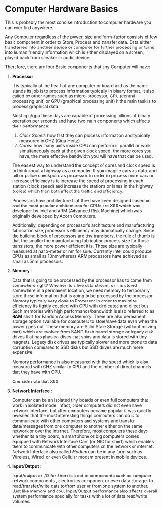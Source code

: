 [Path]: p "Frontend Developer,Backend Developer,Data Scientist"
[Topic]: t "CS"
[Cert]: c

# Computer Hardware Basics

This is probably the most concise introduction to computer hardware you can ever find anywhere.

Any Computer regardless of the power, size and form-factor consists of few basic component in order to Store, Process and transfer data. Data either transferred into another device or computer for further processing or turns into human friendly information which is either displayed on a screen, played back from speaker or audio device.

Therefore, there are four Basic components that any Computer will have:

1. **Processor** :

    It is typically at the heart of any computer or board and as the name stands its job is to process information typically in binary format. it also called by other names such as micro-processor, CPU (central processing unit) or GPU (graphical processing unit) if the main task is to process graphical data.

    Most cpu/gpu these days are capable of processing billions of binary operation per seconds and have two main components which affects their performance:
      1. *Clock Speed*: how fast they can process information and typically measured in GHZ (Giga Hertz)
      2. *Cores*: how many units inside CPU can perform in parallel or work simultaneously each at the given clock speed. the more cores you have, the more effective bandwidth you will have that can be used.

    The easiest way to understand the concept of cores and clock speed is to think about a highway as a computer. If you imagine cars as data, and toll or police checkpoint as processor. in order to process more cars or increase efficiency is to increase the speed of processing in each station (clock speed) and increase the stations or lanes in the highway (cores) which then both affect the traffic and efficiency.

    Processors have architecture that they have been designed based on and the most popular architectures for CPUs are X86 which was developer by intel and ARM (Advanced Risk Machine) which was originally developed by Acorn Computers.

    Additionally, depending on processor's architecture and manufacturing fabrication size, processor's efficiency may dramatically change. Since the building block of processors are tiny transisors, the rule of thumb is that the smaller the manufacturing fabrication process size for those transistors, the more power efficient it is. Those size are typically measured at nano-meter or nm for sure. Currently intel could produce CPUs as small as 10nm whereas ARM processors have achieved as small as 5nm processors.

2. **Memory** :

    Data that is going to be processed by the processor has to come from somewhere right? Whether its a live data stream, or it is stored somewhere in a permanent location, we need memory to temporarily store these information that is going to be processed by the processor. Memory typically very close to Processor in order to maximize efficiency its tightly coupled with CPU with dedicated and direct bus. Such memories with high performance/bandwidth is also referred to as **RAM** short for Random Access Memory. There are also permanent storage option available for computers to store/save data even when the power goes out. These memory are Solid State Storage (without moving part) which are evolved from NAND flash based storage or legacy disk drives that has physical discs that spins and data is stored with tiny magnets. Legacy disk drives are typically slower and more prone to data corruption compared to SSD disks but SSD drives are much more expensive.

    Memory performance is also measured with the speed which is also measured with GHZ similar to CPU and the number of direct channels that they have with CPU.

    One side note that X86

3. **Network Interface** :

    Computer can be an isolated tiny boards or even full computers that work in isolated mode. Infact, older computers did not even have network interface, but after computers became popular it was quickly revealed that the most interesting things computers can do is to communicate with other computers and systems and transfer data/messages from one computer to another either on the same network or over the internet. Therefore, most computers these days whether its a tiny board, a smartphone or big computers comes equipped with Network Interface Card (or NIC for short) which enables them to communicate with other computers on the network or internet. Network Interface also called *Modem* can be in any form such as Wireless, Wired, or even Cellular modem present in mobile devices.

4. **Input/Output** :

    Input/output or I/O for Short is a set of components such as computer network components , electronics component or even data storage) to read/transfer/write data to/from user or from one system to another. Just like memory and cpu, Input/Output performance also affects overall system performance specially for tasks with a lot of data read/write volumes.
